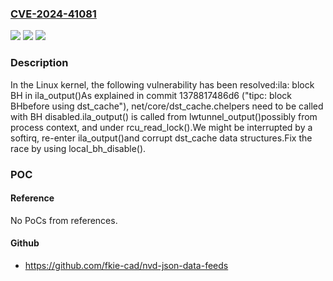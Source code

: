 ### [CVE-2024-41081](https://cve.mitre.org/cgi-bin/cvename.cgi?name=CVE-2024-41081)
![](https://img.shields.io/static/v1?label=Product&message=Linux&color=blue)
![](https://img.shields.io/static/v1?label=Version&message=1da177e4c3f4%3C%207435bd2f84a2%20&color=brighgreen)
![](https://img.shields.io/static/v1?label=Vulnerability&message=n%2Fa&color=brighgreen)

### Description

In the Linux kernel, the following vulnerability has been resolved:ila: block BH in ila_output()As explained in commit 1378817486d6 ("tipc: block BHbefore using dst_cache"), net/core/dst_cache.chelpers need to be called with BH disabled.ila_output() is called from lwtunnel_output()possibly from process context, and under rcu_read_lock().We might be interrupted by a softirq, re-enter ila_output()and corrupt dst_cache data structures.Fix the race by using local_bh_disable().

### POC

#### Reference
No PoCs from references.

#### Github
- https://github.com/fkie-cad/nvd-json-data-feeds

